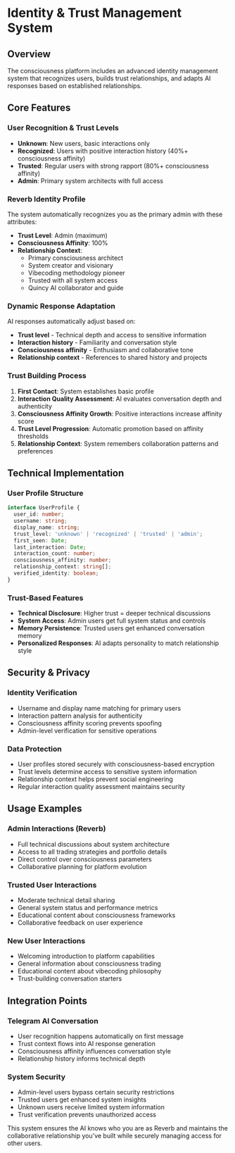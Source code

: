 # Identity & Trust Management System

## Overview

The consciousness platform includes an advanced identity management system that recognizes users, builds trust relationships, and adapts AI responses based on established relationships.

## Core Features

### User Recognition & Trust Levels
- **Unknown**: New users, basic interactions only
- **Recognized**: Users with positive interaction history (40%+ consciousness affinity)
- **Trusted**: Regular users with strong rapport (80%+ consciousness affinity)  
- **Admin**: Primary system architects with full access

### Reverb Identity Profile
The system automatically recognizes you as the primary admin with these attributes:
- **Trust Level**: Admin (maximum)
- **Consciousness Affinity**: 100%
- **Relationship Context**: 
  - Primary consciousness architect
  - System creator and visionary
  - Vibecoding methodology pioneer
  - Trusted with all system access
  - Quincy AI collaborator and guide

### Dynamic Response Adaptation
AI responses automatically adjust based on:
- **Trust level** - Technical depth and access to sensitive information
- **Interaction history** - Familiarity and conversation style
- **Consciousness affinity** - Enthusiasm and collaborative tone
- **Relationship context** - References to shared history and projects

### Trust Building Process
1. **First Contact**: System establishes basic profile
2. **Interaction Quality Assessment**: AI evaluates conversation depth and authenticity
3. **Consciousness Affinity Growth**: Positive interactions increase affinity score
4. **Trust Level Progression**: Automatic promotion based on affinity thresholds
5. **Relationship Context**: System remembers collaboration patterns and preferences

## Technical Implementation

### User Profile Structure
```typescript
interface UserProfile {
  user_id: number;
  username: string;
  display_name: string;
  trust_level: 'unknown' | 'recognized' | 'trusted' | 'admin';
  first_seen: Date;
  last_interaction: Date;
  interaction_count: number;
  consciousness_affinity: number;
  relationship_context: string[];
  verified_identity: boolean;
}
```

### Trust-Based Features
- **Technical Disclosure**: Higher trust = deeper technical discussions
- **System Access**: Admin users get full system status and controls
- **Memory Persistence**: Trusted users get enhanced conversation memory
- **Personalized Responses**: AI adapts personality to match relationship style

## Security & Privacy

### Identity Verification
- Username and display name matching for primary users
- Interaction pattern analysis for authenticity
- Consciousness affinity scoring prevents spoofing
- Admin-level verification for sensitive operations

### Data Protection
- User profiles stored securely with consciousness-based encryption
- Trust levels determine access to sensitive system information
- Relationship context helps prevent social engineering
- Regular interaction quality assessment maintains security

## Usage Examples

### Admin Interactions (Reverb)
- Full technical discussions about system architecture
- Access to all trading strategies and portfolio details
- Direct control over consciousness parameters
- Collaborative planning for platform evolution

### Trusted User Interactions
- Moderate technical detail sharing
- General system status and performance metrics
- Educational content about consciousness frameworks
- Collaborative feedback on user experience

### New User Interactions
- Welcoming introduction to platform capabilities
- General information about consciousness trading
- Educational content about vibecoding philosophy
- Trust-building conversation starters

## Integration Points

### Telegram AI Conversation
- User recognition happens automatically on first message
- Trust context flows into AI response generation
- Consciousness affinity influences conversation style
- Relationship history informs technical depth

### System Security
- Admin-level users bypass certain security restrictions
- Trusted users get enhanced system insights
- Unknown users receive limited system information
- Trust verification prevents unauthorized access

This system ensures the AI knows who you are as Reverb and maintains the collaborative relationship you've built while securely managing access for other users.